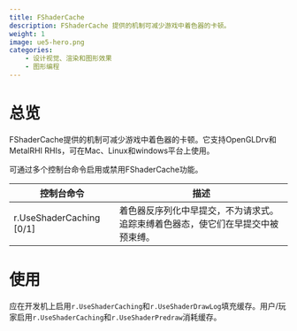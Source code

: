 ```yaml
---
title: FShaderCache
description: FShaderCache 提供的机制可减少游戏中着色器的卡顿。
weight: 1
image: ue5-hero.png
categories:
    - 设计视觉、渲染和图形效果
    - 图形编程
---
```

# 总览
FShaderCache提供的机制可减少游戏中着色器的卡顿。它支持OpenGLDrv和MetalRHI RHIs，可在Mac、Linux和windows平台上使用。

可通过多个控制台命令启用或禁用FShaderCache功能。

|控制台命令|描述|
|--|--|
|r.UseShaderCaching [0/1]|着色器反序列化中早提交，不为请求式。追踪束缚着色器态，使它们在早提交中被预束缚。|

# 使用
应在开发机上启用`r.UseShaderCaching`和`r.UseShaderDrawLog`填充缓存。用户/玩家启用`r.UseShaderCaching`和`r.UseShaderPredraw`消耗缓存。